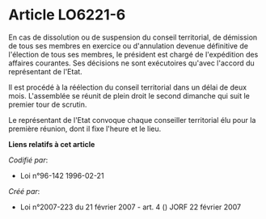 # Article LO6221-6

En cas de dissolution ou de suspension du conseil territorial, de démission de tous ses membres en exercice ou d'annulation
devenue définitive de l'élection de tous ses membres, le président est chargé de l'expédition des affaires courantes. Ses
décisions ne sont exécutoires qu'avec l'accord du représentant de l'Etat.

Il est procédé à la réélection du conseil territorial dans un délai de deux mois. L'assemblée se réunit de plein droit le
second dimanche qui suit le premier tour de scrutin.

Le représentant de l'Etat convoque chaque conseiller territorial élu pour la première réunion, dont il fixe l'heure et le
lieu.

**Liens relatifs à cet article**

_Codifié par_:

  - Loi n°96-142 1996-02-21

_Créé par_:

  - Loi n°2007-223 du 21 février 2007 - art. 4 () JORF 22 février 2007

